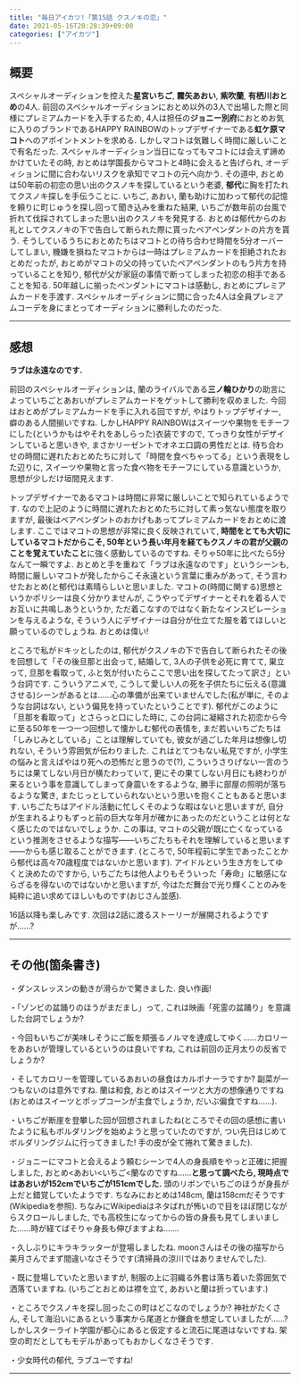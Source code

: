 ```yaml
---
title: "毎日アイカツ!「第15話 クスノキの恋」"
date: 2021-05-16T20:28:39+09:00
categories: ["アイカツ"]
---
```

## 概要

スペシャルオーディションを控えた**星宮いちご**, **霧矢あおい**, **紫吹蘭**, **有栖川おとめ**の4人. 前回のスペシャルオーディションにおとめ以外の3人で出場した際と同様にプレミアムカードを入手するため, 4人は担任の**ジョニー別府**におとめお気に入りのブランドであるHAPPY RAINBOWのトップデザイナーである**虹ケ原マコト**へのアポイントメントを求める. しかしマコトは気難しく時間に厳しいことで有名だった. スペシャルオーディション当日になってもマコトには会えず諦めかけていたその時, おとめは学園長からマコトと4時に会えると告げられ, オーディションに間に合わないリスクを承知でマコトの元へ向かう. その道中, おとめは50年前の初恋の思い出のクスノキを探しているという老婆, **郁代**に胸を打たれてクスノキ探しを手伝うことに. いちご, あおい, 蘭も助けに加わって郁代の記憶を頼りに町じゅうを探し回って聞き込みを重ねた結果, いちごが数年前の台風で折れて伐採されてしまった思い出のクスノキを発見する. おとめは郁代からのお礼としてクスノキの下で告白して断られた際に貰ったペアペンダントの片方を貰う. そうしているうちにおとめたちはマコトとの待ち合わせ時間を5分オーバーしてしまい, 機嫌を損ねたマコトからは一時はプレミアムカードを拒絶されたおとめだったが, おとめがマコトの父の持っていたペアペンダントのもう片方を持っていることを知り, 郁代が父が家庭の事情で断ってしまった初恋の相手であることを知る. 50年越しに揃ったペンダントにマコトは感動し, おとめにプレミアムカードを手渡す. スペシャルオーディションに間に合った4人は全員プレミアムコーデを身にまとってオーディションに勝利したのだった.

***

## 感想

**ラブは永遠なのです.**

前回のスペシャルオーディションは, 蘭のライバルである**三ノ輪ひかり**の助言によっていちごとあおいがプレミアムカードをゲットして勝利を収めました. 今回はおとめがプレミアムカードを手に入れる回ですが, やはりトップデザイナー, 癖のある人間揃いですね. しかしHAPPY RAINBOWはスイーツや果物をモチーフにした(というかもはやそれをあしらった)衣装ですので, てっきり女性がデザインしていると思いきや, まさかリーゼントでオネエ口調の男性だとは. 待ち合わせの時間に遅れたおとめたちに対して「時間を食べちゃってる」という表現をした辺りに, スイーツや果物と言った食べ物をモチーフにしている意識というか, 思想が少しだけ垣間見えます.

トップデザイナーであるマコトは時間に非常に厳しいことで知られているようです. なので上記のように時間に遅れたおとめたちに対して素っ気ない態度を取りますが, 最後はペアペンダントのおかげもあってプレミアムカードをおとめに渡します. ここではマコトの思想が非常に良く反映されていて, **時間をとても大切にしているマコトだからこそ, 50年という長い年月を経てもクスノキの君が父親のことを覚えていたこと**に強く感動しているのですね. そりゃ50年に比べたら5分なんて一瞬ですよ. おとめと手を重ねて「ラブは永遠なのです」というシーンも, 時間に厳しいマコトが発したからこそ永遠という言葉に重みがあって, そう言わせたおとめ(と郁代)は素晴らしいと思いました. マコトの(時間に関する)思想というかポリシーは良く分かりませんが, こうやってデザイナーとそれを着る人でお互いに共鳴しあうというか, ただ着こなすのではなく新たなインスピレーションを与えるような, そういう人にデザイナーは自分が仕立てた服を着てほしいと願っているのでしょうね. おとめは偉い!

ところで私がドキッとしたのは, 郁代がクスノキの下で告白して断られたその後を回想して「その後旦那と出会って, 結婚して, 3人の子供を必死に育てて, 巣立って, 旦那を看取って, ふと気が付いたらここで思い出を探してたって訳さ」という台詞です. こういうアニメで, こうして愛しい人の死を子供たちに伝える(意識させる)シーンがあるとは……心の準備が出来ていませんでした(私が単に, そのような台詞はない, という偏見を持っていたということです). 郁代がこのように「旦那を看取って」とさらっと口にした時に, この台詞に凝縮された初恋から今に至る50年を一つ一つ回想して懐かしむ郁代の表情を, まだ若いいちごたちは「しみじみとしている」ことは理解していても, 彼女が過ごした年月は想像し切れない, そういう雰囲気が伝わりました. これはとてつもない私見ですが, 小学生の悩みと言えばやはり死への恐怖だと思うので(?), こういうさりげない一言のうちには果てしない月日が横たわっていて, 更にその果てしない月日にも終わりが来るという事を意識してしまって身震いをするような, 勝手に部屋の照明が落ちるような驚き, またじっとしていられないという思いを抱くこともあると思います. いちごたちはアイドル活動に忙しくそのような暇はないと思いますが, 自分が生まれるよりもずっと前の巨大な年月が確かにあったのだということは何となく感じたのではないでしょうか. この事は, マコトの父親が既に亡くなっているという推測をさせるような描写――いちごたちもそれを理解していると思います――からも感じ取ることができます. (ところで, 50年程前に学生であったことから郁代は高々70歳程度ではないかと思います). アイドルという生き方をしてゆくと決めたのですから, いちごたちは他人よりもそういった「寿命」に敏感にならざるを得ないのではないかと思いますが, 今はただ舞台で光り輝くことのみを純粋に追い求めてほしいものです(おじさん並感).

16話以降も楽しみです. 次回は2話に渡るストーリーが展開されるようですが……?

***

## その他(箇条書き)

・ダンスレッスンの動きが滑らかで驚きました. 良い作画!

・「ゾンビの盆踊りのほうがまだまし」って, これは映画「死霊の盆踊り」を意識した台詞でしょうか?

・今回もいちごが美味しそうにご飯を頬張るノルマを達成してゆく……カロリーをあおいが管理しているというのは良いですね, これは前回の正月太りの反省でしょうか?

・そしてカロリーを管理しているあおいの昼食はカルボナーラですか? 副菜が一つもないのは意外ですね. 蘭は和食, おとめはスイーツと大方の想像通りですね(おとめはスイーツとポップコーンが主食でしょうか, だいぶ偏食ですね……).

・いちごが断崖を登攀した回が回想されましたね(ところでその回の感想に書いたように私もボルダリングを始めようと思っていたのですが, つい先日はじめてボルダリングジムに行ってきました! 手の皮が全て捲れて驚きました).

・ジョニーにマコトと会えるよう頼むシーンで4人の身長順をやっと正確に把握しました, おとめ<あおい<いちご<蘭なのですね……**と思って調べたら, 現時点ではあおいが152cmでいちごが151cmでした.** 頭のリボンでいちごのほうが身長が上だと錯覚していたようです. ちなみにおとめは148cm, 蘭は158cmだそうです(Wikipediaを参照). ちなみにWikipediaはネタばれが怖いので目をほぼ閉じながらスクロールしました, でも高校生になってからの皆の身長も見てしまいました……時が経てばそりゃ身長も伸びますよね…….

・久しぶりにキラキラッターが登場しましたね. moonさんはその後の描写から美月さんでまず間違いなさそうです(清掃員の涼川ではありませんでした).

・既に登場していたと思いますが, 制服の上に羽織る外套は落ち着いた雰囲気で洒落ていますね. (いちごとおとめは襟を立て, あおいと蘭は折っています.)

・ところでクスノキを探し回ったこの町はどこなのでしょうか? 神社がたくさん, そして海沿いにあるという事実から尾道とか鎌倉を想定していましたが……? しかしスターライト学園が都心にあると仮定すると流石に尾道はないですね. 架空の町だとしてもモデルがあってもおかしくなさそうです.

・少女時代の郁代, ラブユーですね!

***
